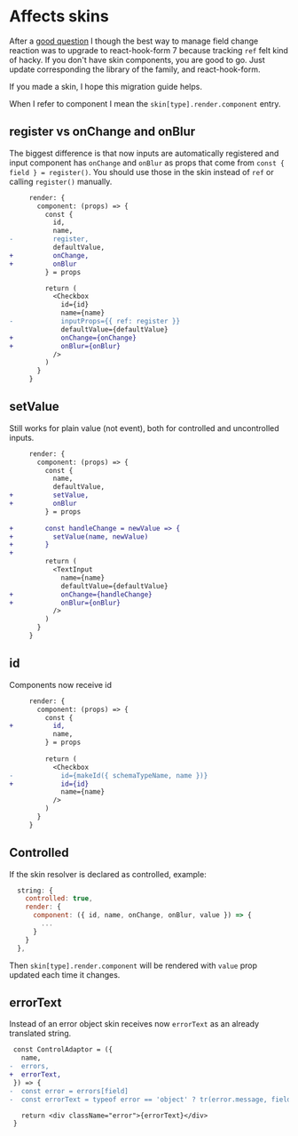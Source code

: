 # Affects skins

After a [good question](#16) I though the best way to manage field change reaction was to upgrade to react-hook-form 7 because tracking `ref` felt kind of hacky. If you don't have skin components, you are good to go. Just update corresponding the library of the family, and react-hook-form.

If you made a skin, I hope this migration guide helps.

When I refer to component I mean the `skin[type].render.component` entry.

## register vs onChange and onBlur

The biggest difference is that now inputs are automatically registered and input component has `onChange` and `onBlur` as props that come from `const { field } = register()`. You should use those in the skin instead of `ref` or calling `register()` manually.

```diff
     render: {
       component: (props) => {
         const {
           id,
           name,
-          register,
           defaultValue,
+          onChange,
+          onBlur
         } = props

         return (
           <Checkbox
             id={id}
             name={name}
-            inputProps={{ ref: register }}
             defaultValue={defaultValue}
+            onChange={onChange}
+            onBlur={onBlur}
           />
         )
       }
     }
```

## setValue

Still works for plain value (not event), both for controlled and uncontrolled inputs.

```diff
     render: {
       component: (props) => {
         const {
           name,
           defaultValue,
+          setValue,
+          onBlur
         } = props
 
+        const handleChange = newValue => {
+          setValue(name, newValue)
+        }
+
         return (
           <TextInput
             name={name}
             defaultValue={defaultValue}
+            onChange={handleChange}
+            onBlur={onBlur}
           />
         )
       }
     }

```

## id

Components now receive id

```diff
     render: {
       component: (props) => {
         const {
+          id,
           name,
         } = props
 
         return (
           <Checkbox
-            id={makeId({ schemaTypeName, name })}
+            id={id}
             name={name}
           />
         )
       }
     }
```

## Controlled

If the skin resolver is declared as controlled, example:

```javascript
  string: {
    controlled: true,
    render: {
      component: ({ id, name, onChange, onBlur, value }) => {
        ...
      }
    }
  },
```

Then `skin[type].render.component` will be rendered with `value` prop updated each time it changes.

## errorText

Instead of an error object skin receives now `errorText` as an already translated string.

```diff
 const ControlAdaptor = ({
   name,
-  errors,
+  errorText,
 }) => {
-  const error = errors[field]
-  const errorText = typeof error == 'object' ? tr(error.message, fieldSchema) : ''

   return <div className="error">{errorText}</div>
 }
```
